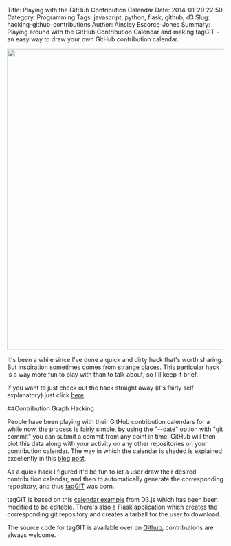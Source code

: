 Title: Playing with the GitHub Contribution Calendar
Date: 2014-01-29 22:50
Category: Programming
Tags: javascript, python, flask, github, d3
Slug: hacking-github-contributions
Author: Ainsley Escorce-Jones
Summary: Playing around with the GitHub Contribution Calendar and making tagGIT - an easy way to draw your own GitHub contribution calendar.	

<a href="https://github.com/gitgen">
	<img style="width: 700px;" src="theme/img/hacking-github-contributions/hello-world.png"/>
</a>

It's been a while since I've done a quick and dirty hack that's worth sharing. But inspiration sometimes comes from [strange places](https://github.com/turkishdelighthorse). This particular hack is a way more fun to play with than to talk about, so I'll keep it brief.

If you want to just check out the hack straight away (it's fairly self explanatory) just click [here](http://taggit.ains.co/)

##Contribution Graph Hacking

People have been playing with their GitHub contribution calendars for a while now, the process is fairly simple, by using the "--date" option with "git commit" you can submit a commit from any point in time. GitHub will then plot this data along with your activity on any other repositories on your contribution calendar. The way in which the calendar is shaded is explained excellently in this [blog post](http://bd808.com/blog/2013/04/17/hacking-github-contributions-graph).

As a quick hack I figured it'd be fun to let a user draw their desired contribution calendar, and then to automatically generate the corresponding repository, and thus [tagGIT](http://taggit.ains.co/) was born.

tagGIT is based on this [calendar example](http://mbostock.github.io/d3/talk/20111018/calendar.html) from D3.js which has been been modified to be editable. There's also a Flask application which creates the corresponding git repository and creates a tarball for the user to download.

The source code for tagGIT is available over on [Github](https://github.com/ains/tagGIT), contributions are always welcome.